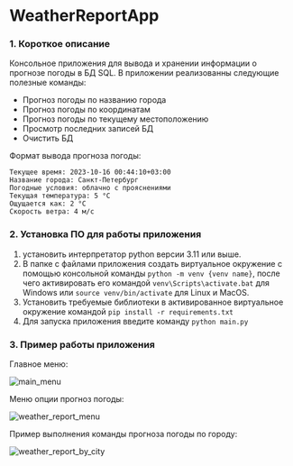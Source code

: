 # WeatherReportApp
### 1. Короткое описание
Консольное приложения для вывода и хранении информации о прогнозе погоды в БД 
SQL. В приложении реализованны следующие полезные команды:
- Прогноз погоды по названию города
- Прогноз погоды по координатам
- Прогноз погоды по текущему местоположению
- Просмотр последних записей БД
- Очистить БД

Формат вывода прогноза погоды:
```example
Текущее время: 2023-10-16 00:44:10+03:00
Название города: Санкт-Петербург
Погодные условия: облачно с прояснениями
Текущая температура: 5 °C
Ощущается как: 2 °C
Скорость ветра: 4 м/с
```
### 2. Установка ПО для работы приложения
1. установить интерпретатор python версии 3.11 или выше.
2. В папке с файлами приложения создать виртуальное окружение с помощью 
консольной команды  ```python -m venv {venv name}```, после чего активировать
его командой ```venv\Scripts\activate.bat``` для Windows или 
```source venv/bin/activate``` для Linux и MacOS.
3. Установить требуемые библиотеки в активированное виртуальное окружение 
командой ```pip install -r requirements.txt```
4. Для запуска приложения введите команду ```python main.py```

### 3. Пример работы приложения
Главное меню:

![main_menu](https://github.com/Shu2M/WeatherReportApp/assets/90965198/a8ee945f-2cfb-477d-a72a-5732c44188ce)

Меню опции прогноз погоды:

![weather_report_menu](https://github.com/Shu2M/WeatherReportApp/assets/90965198/bbd52fd7-9f82-40e4-b869-8299aa27d30f)

Пример выполнения команды прогноза погоды по городу:

![weather_report_by_city](https://github.com/Shu2M/WeatherReportApp/assets/90965198/661831c6-d8de-4db6-9e51-b7f0d14574e8)
